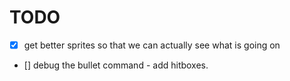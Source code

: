 # TODO

- [x] get better sprites so that we can actually see what is going on
- [] debug the bullet command - add hitboxes.
